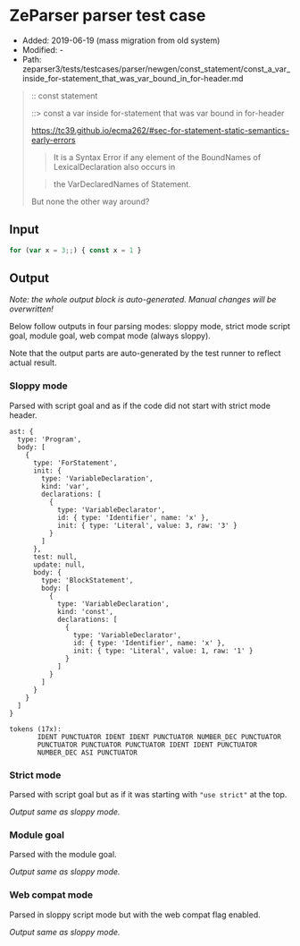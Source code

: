 # ZeParser parser test case

- Added: 2019-06-19 (mass migration from old system)
- Modified: -
- Path: zeparser3/tests/testcases/parser/newgen/const_statement/const_a_var_inside_for-statement_that_was_var_bound_in_for-header.md

> :: const statement
>
> ::> const a var inside for-statement that was var bound in for-header
>
> https://tc39.github.io/ecma262/#sec-for-statement-static-semantics-early-errors
>
> > It is a Syntax Error if any element of the BoundNames of LexicalDeclaration also occurs in
>
> > the VarDeclaredNames of Statement.
>
> But none the other way around?

## Input

`````js
for (var x = 3;;) { const x = 1 }
`````

## Output

_Note: the whole output block is auto-generated. Manual changes will be overwritten!_

Below follow outputs in four parsing modes: sloppy mode, strict mode script goal, module goal, web compat mode (always sloppy).

Note that the output parts are auto-generated by the test runner to reflect actual result.

### Sloppy mode

Parsed with script goal and as if the code did not start with strict mode header.

`````
ast: {
  type: 'Program',
  body: [
    {
      type: 'ForStatement',
      init: {
        type: 'VariableDeclaration',
        kind: 'var',
        declarations: [
          {
            type: 'VariableDeclarator',
            id: { type: 'Identifier', name: 'x' },
            init: { type: 'Literal', value: 3, raw: '3' }
          }
        ]
      },
      test: null,
      update: null,
      body: {
        type: 'BlockStatement',
        body: [
          {
            type: 'VariableDeclaration',
            kind: 'const',
            declarations: [
              {
                type: 'VariableDeclarator',
                id: { type: 'Identifier', name: 'x' },
                init: { type: 'Literal', value: 1, raw: '1' }
              }
            ]
          }
        ]
      }
    }
  ]
}

tokens (17x):
       IDENT PUNCTUATOR IDENT IDENT PUNCTUATOR NUMBER_DEC PUNCTUATOR
       PUNCTUATOR PUNCTUATOR PUNCTUATOR IDENT IDENT PUNCTUATOR
       NUMBER_DEC ASI PUNCTUATOR
`````

### Strict mode

Parsed with script goal but as if it was starting with `"use strict"` at the top.

_Output same as sloppy mode._

### Module goal

Parsed with the module goal.

_Output same as sloppy mode._

### Web compat mode

Parsed in sloppy script mode but with the web compat flag enabled.

_Output same as sloppy mode._
